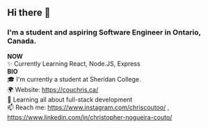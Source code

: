 ## Hi there 👋
### I'm a student and aspiring Software Engineer in Ontario, Canada.
**NOW**  
✨ Currently Learning React, Node.JS, Express   
**BIO**  
:mortar_board: I'm currently a student at Sheridan College.  
🌍 Website: https://couchris.ca/  
🌱 Learning all about full-stack development  
📫 Reach me: https://www.instagram.com/chriscoutoo/  , https://www.linkedin.com/in/christopher-nogueira-couto/  

